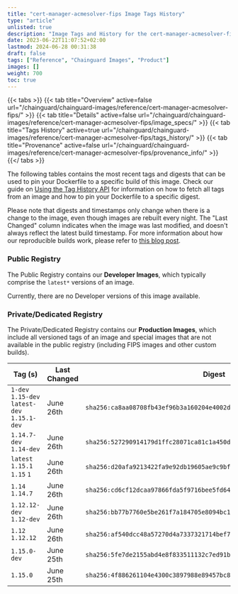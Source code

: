 ```yaml
---
title: "cert-manager-acmesolver-fips Image Tags History"
type: "article"
unlisted: true
description: "Image Tags and History for the cert-manager-acmesolver-fips Chainguard Image"
date: 2023-06-22T11:07:52+02:00
lastmod: 2024-06-28 00:31:38
draft: false
tags: ["Reference", "Chainguard Images", "Product"]
images: []
weight: 700
toc: true
---
```


{{< tabs >}}
{{< tab title="Overview" active=false url="/chainguard/chainguard-images/reference/cert-manager-acmesolver-fips/" >}}
{{< tab title="Details" active=false url="/chainguard/chainguard-images/reference/cert-manager-acmesolver-fips/image_specs/" >}}
{{< tab title="Tags History" active=true url="/chainguard/chainguard-images/reference/cert-manager-acmesolver-fips/tags_history/" >}}
{{< tab title="Provenance" active=false url="/chainguard/chainguard-images/reference/cert-manager-acmesolver-fips/provenance_info/" >}}
{{</ tabs >}}

The following tables contains the most recent tags and digests that can be used to pin your Dockerfile to a specific build of this image. Check our guide on [Using the Tag History API](/chainguard/chainguard-images/using-the-tag-history-api/) for information on how to fetch all tags from an image and how to pin your Dockerfile to a specific digest.

Please note that digests and timestamps only change when there is a change to the image, even though images are rebuilt every night. The "Last Changed" column indicates when the image was last modified, and doesn't always reflect the latest build timestamp. For more information about how our reproducible builds work, please refer to [this blog post](https://www.chainguard.dev/unchained/reproducing-chainguards-reproducible-image-builds).

### Public Registry
The Public Registry contains our **Developer Images**, which typically comprise the `latest*` versions of an image.

Currently, there are no Developer versions of this image available.

### Private/Dedicated Registry
The Private/Dedicated Registry contains our **Production Images**, which include all versioned tags of an image and special images that are not available in the public registry (including FIPS images and other custom builds).

| Tag (s)                                       | Last Changed | Digest                                                                    |
|-----------------------------------------------|--------------|---------------------------------------------------------------------------|
|  `1-dev` `1.15-dev` `latest-dev` `1.15.1-dev` | June 26th    | `sha256:ca8aa08708fb43ef96b3a160204e4002d8f754ec41052c7b841ecb9597d07eae` |
|  `1.14.7-dev` `1.14-dev`                      | June 26th    | `sha256:527290914179d1ffc28071ca81c1a450d5b02c0e417268bbb1c9144c46f3bf66` |
|  `latest` `1.15.1` `1.15` `1`                 | June 26th    | `sha256:d20afa9213422fa9e92db19605ae9c9bf7e16e41119de86a5bbe7e5f5a132dcc` |
|  `1.14` `1.14.7`                              | June 26th    | `sha256:cd6cf12dcaa97866fda5f9716bee5fd642e0890c2ac41da141d435430989a053` |
|  `1.12.12-dev` `1.12-dev`                     | June 26th    | `sha256:bb77b7760e5be261f7a184705e8094bc16c097c2d04f559c29bedd9f104ee728` |
|  `1.12` `1.12.12`                             | June 26th    | `sha256:af540dcc48a57270d4a7337321714bef796a536719ccf262048e8cc8f726f798` |
|  `1.15.0-dev`                                 | June 25th    | `sha256:5fe7de2155abd4e8f833511132c7ed91b995962b1bbb4b723f2a550ba0c82db3` |
|  `1.15.0`                                     | June 25th    | `sha256:4f886261104e4300c3897988e89457bc8b38be59dcc7a0c5bbe13c7fea4d22ce` |

